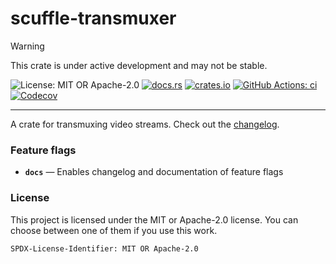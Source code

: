 <!-- cargo-sync-rdme title [[ -->
# scuffle-transmuxer
<!-- cargo-sync-rdme ]] -->

> [!WARNING]  
> This crate is under active development and may not be stable.

<!-- cargo-sync-rdme badge [[ -->
![License: MIT OR Apache-2.0](https://img.shields.io/crates/l/scuffle-transmuxer.svg?style=flat-square)
[![docs.rs](https://img.shields.io/docsrs/scuffle-transmuxer.svg?logo=docs.rs&style=flat-square)](https://docs.rs/scuffle-transmuxer)
[![crates.io](https://img.shields.io/crates/v/scuffle-transmuxer.svg?logo=rust&style=flat-square)](https://crates.io/crates/scuffle-transmuxer)
[![GitHub Actions: ci](https://img.shields.io/github/actions/workflow/status/scufflecloud/scuffle/ci.yaml.svg?label=ci&logo=github&style=flat-square)](https://github.com/scufflecloud/scuffle/actions/workflows/ci.yaml)
[![Codecov](https://img.shields.io/codecov/c/github/scufflecloud/scuffle.svg?label=codecov&logo=codecov&style=flat-square)](https://codecov.io/gh/scufflecloud/scuffle)
<!-- cargo-sync-rdme ]] -->

---

<!-- cargo-sync-rdme rustdoc [[ -->
A crate for transmuxing video streams.
Check out the [changelog](./CHANGELOG.md).

### Feature flags

* **`docs`** —  Enables changelog and documentation of feature flags

### License

This project is licensed under the MIT or Apache-2.0 license.
You can choose between one of them if you use this work.

`SPDX-License-Identifier: MIT OR Apache-2.0`
<!-- cargo-sync-rdme ]] -->
